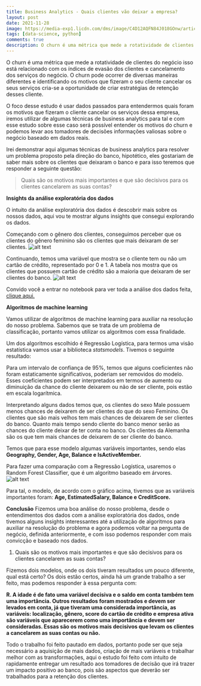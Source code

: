 ```yaml
---
title: Business Analytics - Quais clientes vão deixar a empresa?
layout: post
date: 2021-11-28
image: https://media-exp1.licdn.com/dms/image/C4D12AQFN84J018GOnw/article-cover_image-shrink_600_2000/0/1593837022657?e=1643846400&v=beta&t=uz-rGcfGD3_c7B5UA7B13R5-5UxSv7pR3dalvIJl4Ks
tags: [data-science, python]
comments: true
description: O churn é uma métrica que mede a rotatividade de clientes do negócio isso está relacionado com os índices de evasão dos clientes a previsão dessa métrica é de suma importância.
---
```


O churn é uma métrica que mede a rotatividade de clientes do negócio isso está relacionado com os índices de evasão dos clientes e cancelamento dos serviços do negócio. O churn pode ocorrer de diversas maneiras diferentes e identificando os motivos que fizeram o seu cliente cancelar os seus serviços cria-se a oportunidade de criar estratégias de retenção desses cliente.

O foco desse estudo é usar dados passados para entendermos quais foram os motivos que fizeram o cliente cancelar os serviços dessa empresa, iremos utilizar de algumas técnicas de business analytics para tal e com esse estudo sobre esse caso será possível entender os motivos do churn e podemos levar aos tomadores de decisões informações valiosas sobre o negócio baseado em dados reais.

Irei demonstrar aqui algumas técnicas de business analytics para resolver um problema proposto pela direção do banco, hipotético, eles gostariam de saber mais sobre os clientes que deixaram o banco e para isso teremos que responder a seguinte questão:

> Quais são os motivos mais importantes e que são decisivos para os clientes cancelarem as suas contas?

**Insights da análise exploratória dos dados**

O intuito da análise exploratória dos dados é descobrir mais sobre os nossos dados, aqui vou te mostrar alguns insights que consegui explorando os dados.

Começando com o gênero dos clientes, conseguimos perceber que os clientes do gênero feminino são os clientes que mais deixaram de ser clientes. ![alt text](https://media-exp1.licdn.com/dms/image/C4D12AQGnXtPLw63bag/article-inline_image-shrink_1000_1488/0/1593837889434?e=1643846400&v=beta&t=yI5At5XjoOtRds1m1TDJHXfU5L9-gk9kruX3WwOtnoc)

Continuando, temos uma variável que mostra se o cliente tem ou não um cartão de crédito, representado por 0 e 1. A tabela nos mostra que os clientes que possuem cartão de crédito são a maioria que deixaram de ser clientes do banco. ![alt text](https://media-exp1.licdn.com/dms/image/C4D12AQHPQ1e2hxViSQ/article-inline_image-shrink_1000_1488/0/1593838012063?e=1643846400&v=beta&t=8VANjuBFGXtZx-mbzout8bK-YM2SZXl8RzV7qk-MS78)

Convido você a entrar no notebook para ver toda a análise dos dados feita, [clique aqui.](https://bit.ly/2O0cJSI)

**Algoritmos de machine learning**

Vamos utilizar de algoritmos de machine learning para auxiliar na resolução do nosso problema. Sabemos que se trata de um problema de classificação, portanto vamos utilizar os algoritmos com essa finalidade.

Um dos algoritmos escolhido é Regressão Logística, para termos uma visão estatística vamos usar a biblioteca *statsmodels*. Tivemos o seguinte resultado:

Para um intervalo de confiança de 95%, temos que alguns coeficientes não foram estaticamente significativos, poderiam ser removidos do modelo. Esses coeficientes podem ser interpretados em termos de aumento ou diminuição da chance do cliente deixarem ou não de ser cliente, pois estão em escala logarítmica.

Interpretando alguns dados temos que, os clientes do sexo Male possuem menos chances de deixarem de ser clientes do que do sexo Feminino. Os clientes que são mais velhos tem mais chances de deixarem de ser clientes do banco. Quanto mais tempo sendo cliente do banco menor serão as chances do cliente deixar de ter conta no banco. Os clientes da Alemanha são os que tem mais chances de deixarem de ser cliente do banco.

Temos que para esse modelo algumas variáveis importantes, sendo elas **Geography, Gender, Age, Balance e IsActiveMember.**

Para fazer uma comparação com a Regressão Logística, usaremos o Random Forest Classifier, que é um algoritmo baseado em árvores. ![alt text](https://media-exp1.licdn.com/dms/image/C4D12AQGiXMCGU3KmFw/article-inline_image-shrink_1000_1488/0/1593838452165?e=1643846400&v=beta&t=thbv8vqzZPaPNhUZViXye3cWjcON5HaXY3j2c_wHX1I)

Para tal, o modelo, de acordo com o gráfico acima, tivemos que as variáveis importantes foram: **Age, EstimatedSalary, Balance e CreditScore.**

**Conclusão**
Fizemos uma boa análise do nosso problema, desde o entendimentos dos dados com a análise exploratória dos dados, onde tivemos alguns insights interessantes até a utilização de algoritmos para auxiliar na resolução do problema e agora podemos voltar na pergunta de negócio, definida anteriormente, e com isso podemos responder com mais convicção e baseado nos dados.

1. Quais são os motivos mais importantes e que são decisivos para os clientes cancelarem as suas contas?

Fizemos dois modelos, onde os dois tiveram resultados um pouco diferente, qual está certo? Os dois estão certos, ainda há um grande trabalho a ser feito, mas podemos responder à essa pergunta com:

**R. A idade é de fato uma variável decisiva e o saldo em conta também tem uma importância. Outros resultados foram mostrados e devem ser levados em conta, já que tiveram uma considerada importância, as variáveis: localização, gênero, score do cartão de crédito e empresa ativa são variáveis que aparecerem como uma importância e devem ser consideradas. Essas são os motivos mais decisivos que levam os clientes a cancelarem as suas contas ou não.**

Todo o trabalho foi feito pautado em dados, portanto pode ser que seja necessário a aquisição de mais dados, criação de mais variáveis e trabalhar melhor com as transformações, aqui o estudo foi feito com intuito de rapidamente entregar um resultado aos tomadores de decisão que irá trazer um impacto positivo ao banco, pois são aspectos que deverão ser trabalhados para a retenção dos clientes.

